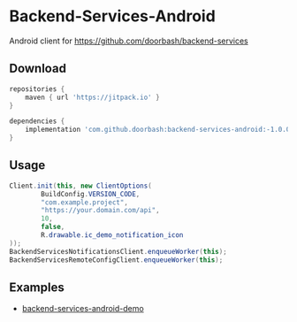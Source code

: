 # Backend-Services-Android

Android client for https://github.com/doorbash/backend-services

## Download

```groovy
repositories {
    maven { url 'https://jitpack.io' }
}

dependencies {
    implementation 'com.github.doorbash:backend-services-android:-1.0.0'
}
```

## Usage
```java
Client.init(this, new ClientOptions(
        BuildConfig.VERSION_CODE,
        "com.example.project",
        "https://your.domain.com/api",
        10,
        false,
        R.drawable.ic_demo_notification_icon
));
BackendServicesNotificationsClient.enqueueWorker(this);
BackendServicesRemoteConfigClient.enqueueWorker(this);
```

## Examples
- [backend-services-android-demo](https://github.com/doorbash/backend-services-android-demo)